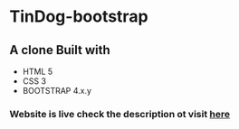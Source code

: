 # TinDog-bootstrap
 
## A clone Built with

- HTML 5
- CSS 3
- BOOTSTRAP 4.x.y

### Website is live check the description ot visit [here](https://pranikz.ml/tindogclone/)
